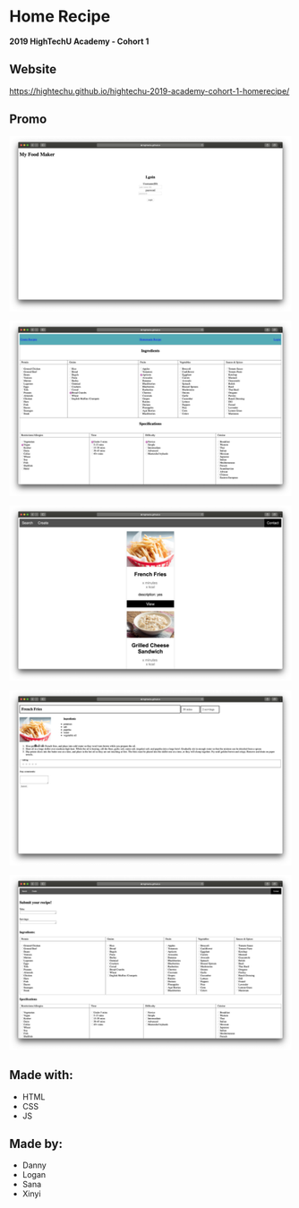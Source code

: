 # Home Recipe

**2019 HighTechU Academy - Cohort 1**

## Website

https://hightechu.github.io/hightechu-2019-academy-cohort-1-homerecipe/

## Promo

![Promo of Website](promo.png)

![Promo of Website](promo-1.png)

![Promo of Website](promo-2.png)

![Promo of Website](promo-3.png)

![Promo of Website](promo-4.png)

## Made with:

* HTML
* CSS
* JS

## Made by:

* Danny
* Logan
* Sana
* Xinyi
